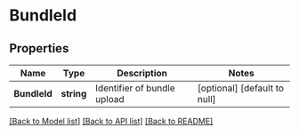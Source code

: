 # BundleId

## Properties
Name | Type | Description | Notes
------------ | ------------- | ------------- | -------------
**BundleId** | **string** | Identifier of bundle upload | [optional] [default to null]

[[Back to Model list]](../README.md#documentation-for-models) [[Back to API list]](../README.md#documentation-for-api-endpoints) [[Back to README]](../README.md)

